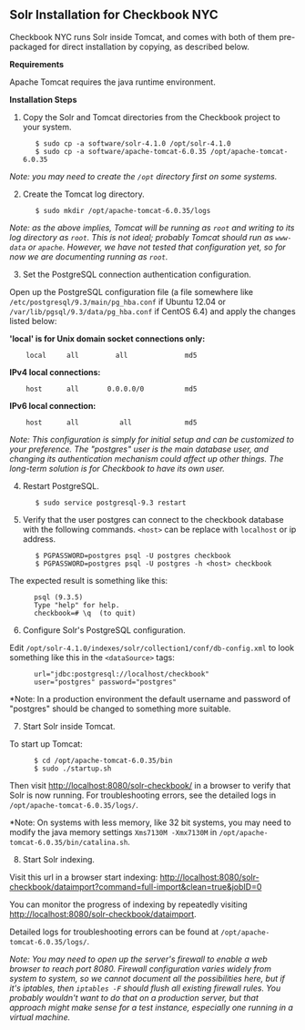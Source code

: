 Solr Installation for Checkbook NYC
-----------------------------------

Checkbook NYC runs Solr inside Tomcat, and comes with both of them
pre-packaged for direct installation by copying, as described below.

**Requirements**

Apache Tomcat requires the java runtime environment.  

**Installation Steps**

1. Copy the Solr and Tomcat directories from the Checkbook project to your system.

          $ sudo cp -a software/solr-4.1.0 /opt/solr-4.1.0
          $ sudo cp -a software/apache-tomcat-6.0.35 /opt/apache-tomcat-6.0.35

 *Note: you may need to create the `/opt` directory first on some systems.*

2. Create the Tomcat log directory.

          $ sudo mkdir /opt/apache-tomcat-6.0.35/logs

 *Note: as the above implies, Tomcat will be running as `root` and
 writing to its log directory as `root`.  This is not ideal; probably
 Tomcat should run as `www-data` or `apache`.  However, we have not tested that
 configuration yet, so for now we are documenting running as `root`.*
 
3. Set the PostgreSQL connection authentication configuration.

 Open up the PostgreSQL configuration file (a file somewhere
 like `/etc/postgresql/9.3/main/pg_hba.conf` if Ubuntu 12.04 or
 `/var/lib/pgsql/9.3/data/pg_hba.conf` if CentOS 6.4) and apply the 
 changes listed below: 
 
 **'local' is for Unix domain socket connections only:**

        local     all         all              md5

 **IPv4 local connections:**

        host      all       0.0.0.0/0          md5

 **IPv6 local connection:**

        host      all          all             md5
       
 *Note:  This configuration is simply for initial setup and can be customized to your 
 preference. The "postgres" user is the main database user, and
 changing its authentication mechanism could affect up other things.
 The long-term solution is for Checkbook to have its own user.*

4. Restart PostgreSQL.
          
          $ sudo service postgresql-9.3 restart

5. Verify that the user postgres can connect to the checkbook database with
 the following commands.  `<host>` can be replace with `localhost` 
 or ip address. 

          $ PGPASSWORD=postgres psql -U postgres checkbook
          $ PGPASSWORD=postgres psql -U postgres -h <host> checkbook
          
 The expected result is something like this:

          psql (9.3.5)
          Type "help" for help.
          checkbook=# \q  (to quit)

6. Configure Solr's PostgreSQL configuration.

 Edit `/opt/solr-4.1.0/indexes/solr/collection1/conf/db-config.xml`
to look something like this in the `<dataSource>` tags:
          
          url="jdbc:postgresql://localhost/checkbook" 
          user="postgres" password="postgres"
          
 *Note: In a production environment the default username and 
password of "postgres" should be changed to something more suitable.  

7. Start Solr inside Tomcat.

 To start up Tomcat:

          $ cd /opt/apache-tomcat-6.0.35/bin
          $ sudo ./startup.sh

  Then visit <http://localhost:8080/solr-checkbook/> in a browser to verify that
 Solr is now running.  For troubleshooting errors, see the detailed
 logs in `/opt/apache-tomcat-6.0.35/logs/`.

 *Note: On systems with less memory, like 32 bit systems, you may need to modify the java memory settings `Xms7130M -Xmx7130M` in `/opt/apache-tomcat-6.0.35/bin/catalina.sh`.

8. Start Solr indexing.

 Visit this url in a browser start indexing:
 <http://localhost:8080/solr-checkbook/dataimport?command=full-import&clean=true&jobID=0>

 You can monitor the progress of indexing by repeatedly visiting
 <http://localhost:8080/solr-checkbook/dataimport>.

 Detailed logs for troubleshooting errors can be found at
 `/opt/apache-tomcat-6.0.35/logs/`.

 *Note: You may need to open up the server's firewall to enable a web
 browser to reach port 8080.  Firewall configuration varies widely
 from system to system, so we cannot document all the possibilities
 here, but if it's iptables, then `iptables -F` should flush all
 existing firewall rules.  You probably wouldn't want to do that on a
 production server, but that approach might make sense for a test
 instance, especially one running in a virtual machine.*
